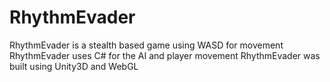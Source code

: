 # RhythmEvader
RhythmEvader is a stealth based game using WASD for movement
RhythmEvader uses C# for the AI and player movement
RhythmEvader was built using Unity3D and WebGL
